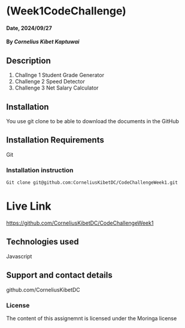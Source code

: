 # (Week1CodeChallenge)

#### Date, 2024/09/27

#### By *Cornelius Kibet Kaptuwai*

## Description
1. Challnge 1 Student Grade Generator
2. Challenge 2 Speed Detector
3. Challenge 3 Net Salary Calculator

## Installation
You use git clone to be able to download the documents in the GitHub

## Installation Requirements
Git
### Installation instruction
```
Git clone git@github.com:CorneliusKibetDC/CodeChallengeWeek1.git

```

# Live Link
https://github.com/CorneliusKibetDC/CodeChallengeWeek1

## Technologies used
Javascript
## Support and contact details
github.com/CorneliusKibetDC

### License
The content of this assignemnt is licensed under the Moringa license
